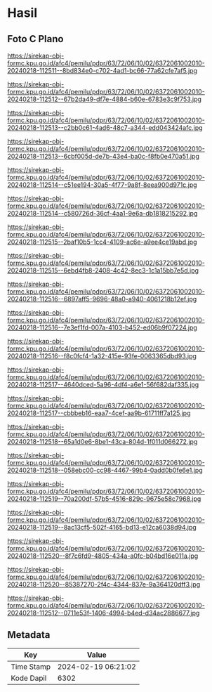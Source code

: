 # Hasil

## Foto C Plano

https://sirekap-obj-formc.kpu.go.id/afc4/pemilu/pdpr/63/72/06/10/02/6372061002010-20240218-112511--8bd834e0-c702-4ad1-bc66-77a62cfe7af5.jpg

https://sirekap-obj-formc.kpu.go.id/afc4/pemilu/pdpr/63/72/06/10/02/6372061002010-20240218-112512--67b2da49-df7e-4884-b60e-6783e3c9f753.jpg

https://sirekap-obj-formc.kpu.go.id/afc4/pemilu/pdpr/63/72/06/10/02/6372061002010-20240218-112513--c2bb0c61-4ad6-48c7-a344-edd043424afc.jpg

https://sirekap-obj-formc.kpu.go.id/afc4/pemilu/pdpr/63/72/06/10/02/6372061002010-20240218-112513--6cbf005d-de7b-43e4-ba0c-f8fb0e470a51.jpg

https://sirekap-obj-formc.kpu.go.id/afc4/pemilu/pdpr/63/72/06/10/02/6372061002010-20240218-112514--c51ee194-30a5-4f77-9a8f-8eea900d971c.jpg

https://sirekap-obj-formc.kpu.go.id/afc4/pemilu/pdpr/63/72/06/10/02/6372061002010-20240218-112514--c580726d-36cf-4aa1-9e6a-db1818215292.jpg

https://sirekap-obj-formc.kpu.go.id/afc4/pemilu/pdpr/63/72/06/10/02/6372061002010-20240218-112515--2baf10b5-1cc4-4109-ac6e-a9ee4ce19abd.jpg

https://sirekap-obj-formc.kpu.go.id/afc4/pemilu/pdpr/63/72/06/10/02/6372061002010-20240218-112515--6ebd4fb8-2408-4c42-8ec3-1c1a15bb7e5d.jpg

https://sirekap-obj-formc.kpu.go.id/afc4/pemilu/pdpr/63/72/06/10/02/6372061002010-20240218-112516--6897aff5-9696-48a0-a940-4061218b12ef.jpg

https://sirekap-obj-formc.kpu.go.id/afc4/pemilu/pdpr/63/72/06/10/02/6372061002010-20240218-112516--7e3ef1fd-007a-4103-b452-ed06b9f07224.jpg

https://sirekap-obj-formc.kpu.go.id/afc4/pemilu/pdpr/63/72/06/10/02/6372061002010-20240218-112516--f8c0fcf4-1a32-415e-93fe-0063365dbd93.jpg

https://sirekap-obj-formc.kpu.go.id/afc4/pemilu/pdpr/63/72/06/10/02/6372061002010-20240218-112517--4640dced-5a96-4df4-a6e1-56f682daf335.jpg

https://sirekap-obj-formc.kpu.go.id/afc4/pemilu/pdpr/63/72/06/10/02/6372061002010-20240218-112517--cbbbeb16-eaa7-4cef-aa9b-61711ff7a125.jpg

https://sirekap-obj-formc.kpu.go.id/afc4/pemilu/pdpr/63/72/06/10/02/6372061002010-20240218-112518--65a1d0e6-8be1-43ca-804d-1f011d066272.jpg

https://sirekap-obj-formc.kpu.go.id/afc4/pemilu/pdpr/63/72/06/10/02/6372061002010-20240218-112518--058ebc00-cc98-4467-99b4-0add0b0fe6e1.jpg

https://sirekap-obj-formc.kpu.go.id/afc4/pemilu/pdpr/63/72/06/10/02/6372061002010-20240218-112519--70a200df-57b5-4516-829c-9675e58c7968.jpg

https://sirekap-obj-formc.kpu.go.id/afc4/pemilu/pdpr/63/72/06/10/02/6372061002010-20240218-112519--8ac13cf5-502f-4165-bd13-e12ca6038d94.jpg

https://sirekap-obj-formc.kpu.go.id/afc4/pemilu/pdpr/63/72/06/10/02/6372061002010-20240218-112520--8f7c6fd9-4805-434a-a0fc-b04bd16e011a.jpg

https://sirekap-obj-formc.kpu.go.id/afc4/pemilu/pdpr/63/72/06/10/02/6372061002010-20240218-112520--85387270-2f4c-4344-837e-9a364120dff3.jpg

https://sirekap-obj-formc.kpu.go.id/afc4/pemilu/pdpr/63/72/06/10/02/6372061002010-20240218-112512--0711e53f-1406-4994-b4ed-d34ac2886677.jpg


## Metadata

| Key        | Value               |
| ---------- | ------------------- |
| Time Stamp | 2024-02-19 06:21:02 |
| Kode Dapil | 6302                |



